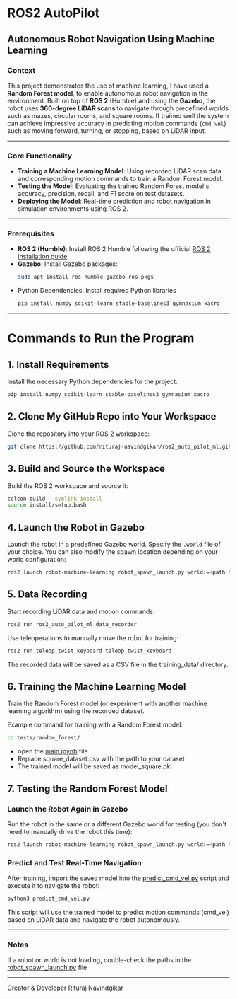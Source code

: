 # ROS2 AutoPilot

## Autonomous Robot Navigation Using Machine Learning

### **Context**
This project demonstrates the use of machine learning, I have used a **Random Forest model**, to enable autonomous robot navigation in the environment. Built on top of **ROS 2** (Humble) and using the **Gazebo**, the robot uses **360-degree LiDAR scans** to navigate through predefined worlds such as mazes, circular rooms, and square rooms. If trained well the system can achieve impressive accuracy in predicting motion commands (`cmd_vel`) such as moving forward, turning, or stopping, based on LiDAR input.

---

### **Core Functionality**
- **Training a Machine Learning Model**: Using recorded LiDAR scan data and corresponding motion commands to train a Random Forest model.
- **Testing the Model**: Evaluating the trained Random Forest model's accuracy, precision, recall, and F1 score on test datasets.
- **Deploying the Model**: Real-time prediction and robot navigation in simulation environments using ROS 2.

---

### **Prerequisites**
- **ROS 2 (Humble)**:
  Install ROS 2 Humble following the official [ROS 2 installation guide](https://docs.ros.org/en/humble/Installation.html).
- **Gazebo**:
  Install Gazebo packages:
  ```bash
  sudo apt install ros-humble-gazebo-ros-pkgs
  ```
- Python Dependencies: Install required Python libraries
  ```bash
  pip install numpy scikit-learn stable-baselines3 gymnasium xacro
  ```

---

# Commands to Run the Program

## 1. Install Requirements
Install the necessary Python dependencies for the project:
```bash
pip install numpy scikit-learn stable-baselines3 gymnasium xacro
```

## 2. Clone My GitHub Repo into Your Workspace
Clone the repository into your ROS 2 workspace:
```bash
git clone https://github.com/rituraj-navindgikar/ros2_auto_pilot_ml.git
```

## 3. Build and Source the Workspace
Build the ROS 2 workspace and source it:
```bash
colcon build --symlink-install
source install/setup.bash
```

## 4. Launch the Robot in Gazebo
Launch the robot in a predefined Gazebo world. Specify the `.world` file of your choice. You can also modify the spawn location depending on your world configuration:
```bash
ros2 launch robot-machine-learning robot_spawn_launch.py world:=<path to your .world file>
```

## 5. Data Recording
Start recording LiDAR data and motion commands:

```bash
ros2 run ros2_auto_pilot_ml data_recorder
```
Use teleoperations to manually move the robot for training:
```bash
ros2 run teleop_twist_keyboard teleop_twist_keyboard
```
The recorded data will be saved as a CSV file in the training_data/ directory.


## 6. Training the Machine Learning Model
Train the Random Forest model (or experiment with another machine learning algorithm) using the recorded dataset. 

Example command for training with a Random Forest model:
```bash
cd tests/random_forest/
```
- open the [main.ipynb](https://github.com/rituraj-navindgikar/ros2_auto_pilot_ml/blob/main/tests/random_forest/main.ipynb) file
- Replace square_dataset.csv with the path to your dataset
- The trained model will be saved as model_square.pkl


## 7. Testing the Random Forest Model

### Launch the Robot Again in Gazebo
Run the robot in the same or a different Gazebo world for testing (you don't need to manually drive the robot this time):
```bash
ros2 launch robot-machine-learning robot_spawn_launch.py world:=<path to your .world file>
```
### Predict and Test Real-Time Navigation
After training, import the saved model into the [predict_cmd_vel.py](https://github.com/rituraj-navindgikar/ros2_auto_pilot_ml/blob/main/tests/random_forest/predict_cmd_vel.py) script and execute it to navigate the robot:
```bash
python3 predict_cmd_vel.py
```
This script will use the trained model to predict motion commands (cmd_vel) based on LiDAR data and navigate the robot autonomously.

---

### Notes
If a robot or world is not loading, double-check the paths in the [robot_spawn_launch.py](https://github.com/rituraj-navindgikar/ros2_auto_pilot_ml/blob/main/src/robot-machine-learning/launch/robot_spawn_launch.py) file

---

Creator & Developer
Rituraj Navindgikar
